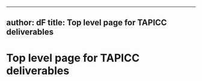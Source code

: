 
---
author: dF
title: Top level page for TAPICC deliverables
---

# Top level page for TAPICC deliverables
